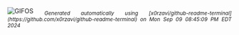 <div align="justify">
<picture>
    <source media="(prefers-color-scheme: dark)" srcset="https://i.ibb.co/jVg9rH4/output-gif.gif">
    <source media="(prefers-color-scheme: light)" srcset="https://i.ibb.co/jVg9rH4/output-gif.gif">
    <img alt="GIFOS" src="https://i.ibb.co/jVg9rH4/output-gif.gif">
</picture>
<sub><i>Generated automatically using [x0rzavi/github-readme-terminal](https://github.com/x0rzavi/github-readme-terminal) on Mon Sep 09 08:45:09 PM EDT 2024</i></sub>
</div>

<!--  -->